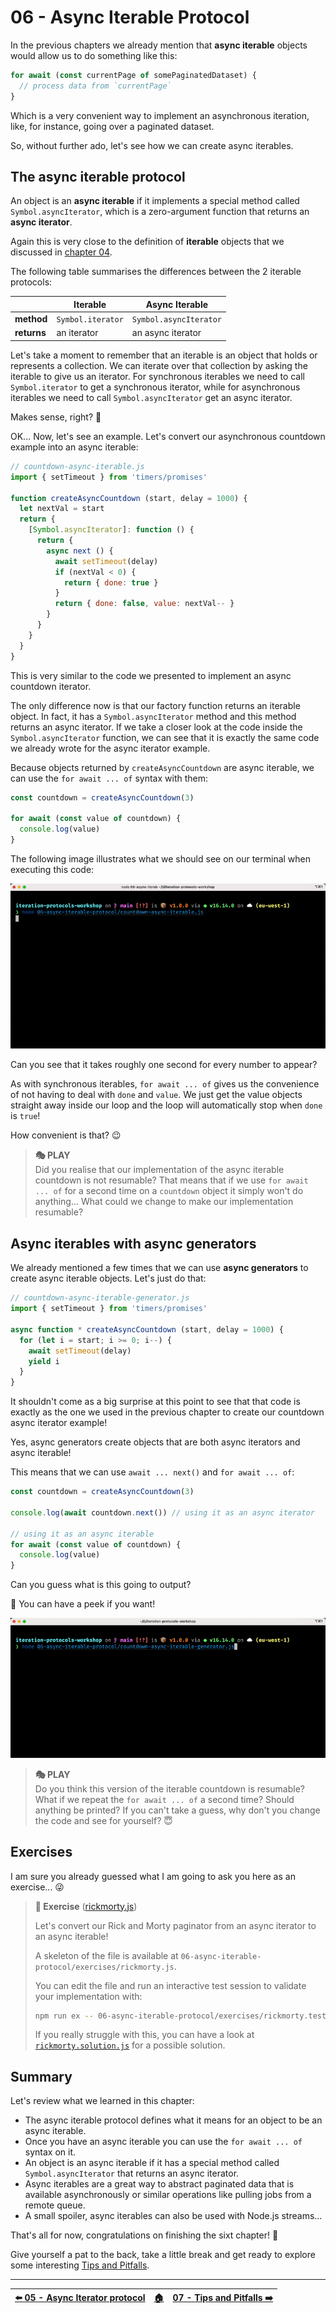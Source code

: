 # 06 - Async Iterable Protocol

In the previous chapters we already mention that **async iterable** objects would allow us to do something like this:

```js
for await (const currentPage of somePaginatedDataset) {
  // process data from `currentPage`
}
```

Which is a very convenient way to implement an asynchronous iteration, like, for instance, going over a paginated dataset.

So, without further ado, let's see how we can create async iterables.


## The async iterable protocol

An object is an **async iterable** if it implements a special method called `Symbol.asyncIterator`, which is a zero-argument function that returns an **async iterator**.

Again this is very close to the definition of **iterable** objects that we discussed in [chapter 04](/04-iterable-protocol/README.md).

The following table summarises the differences between the 2 iterable protocols:

|             | **Iterable**      | **Async Iterable**     |
|-------------|-------------------|------------------------|
| **method**  | `Symbol.iterator` | `Symbol.asyncIterator` |
| **returns** | an iterator       | an async iterator      |

Let's take a moment to remember that an iterable is an object that holds or represents a collection. We can iterate over that collection by asking the iterable to give us an iterator. For synchronous iterables we need to call `Symbol.iterator` to get a synchronous iterator, while for asynchronous iterables we need to call `Symbol.asyncIterator` get an async iterator.

Makes sense, right? 🤗

OK... Now, let's see an example. Let's convert our asynchronous countdown example into an async iterable:

```js
// countdown-async-iterable.js
import { setTimeout } from 'timers/promises'

function createAsyncCountdown (start, delay = 1000) {
  let nextVal = start
  return {
    [Symbol.asyncIterator]: function () {
      return {
        async next () {
          await setTimeout(delay)
          if (nextVal < 0) {
            return { done: true }
          }
          return { done: false, value: nextVal-- }
        }
      }
    }
  }
}
```

This is very similar to the code we presented to implement an async countdown iterator.

The only difference now is that our factory function returns an iterable object. In fact, it has a `Symbol.asyncIterator` method and this method returns an async iterator. If we take a closer look at the code inside the `Symbol.asyncIterator` function, we can see that it is exactly the same code we already wrote for the async iterator example.

Because objects returned by `createAsyncCountdown` are async iterable, we can use the `for await ... of` syntax with them:

```js
const countdown = createAsyncCountdown(3)

for await (const value of countdown) {
  console.log(value)
}
```

The following image illustrates what we should see on our terminal when executing this code:

![Terminal showing what happens when we execute our async countdown iterable script](./images/countdown-async-iterable.gif)

Can you see that it takes roughly one second for every number to appear?

As with synchronous iterables, `for await ... of` gives us the convenience of not having to deal with `done` and `value`. We just get the value objects straight away inside our loop and the loop will automatically stop when `done` is `true`!

How convenient is that? 😉

> **🎭 PLAY**  
> Did you realise that our implementation of the async iterable countdown is not resumable? That means that if we use `for await ... of` for a second time on a `countdown` object it simply won't do anything... What could we change to make our implementation resumable?


## Async iterables with async generators

We already mentioned a few times that we can use **async generators** to create async iterable objects. Let's just do that:


```js
// countdown-async-iterable-generator.js
import { setTimeout } from 'timers/promises'

async function * createAsyncCountdown (start, delay = 1000) {
  for (let i = start; i >= 0; i--) {
    await setTimeout(delay)
    yield i
  }
}
```

It shouldn't come as a big surprise at this point to see that that code is exactly as the one we used in the previous chapter to create our countdown async iterator example!

Yes, async generators create objects that are both async iterators and async iterable!

This means that we can use `await ... next()` and `for await ... of`:

```js
const countdown = createAsyncCountdown(3)

console.log(await countdown.next()) // using it as an async iterator

// using it as an async iterable
for await (const value of countdown) {
  console.log(value)
}
```

Can you guess what is this going to output?

<detail>
  <summary>👀  You can have a peek if you want!</summary>

![The output of our async generator example](./images/countdown-async-iterable-generator.gif)

</detail>

> **🎭 PLAY**  
> Do you think this version of the iterable countdown is resumable? What if we repeat the `for await ... of` a second time? Should anything be printed? If you can't take a guess, why don't you change the code and see for yourself? 😇


## Exercises

I am sure you already guessed what I am going to ask you here as an exercise... 😜

> **🏹 Exercise** ([rickmorty.js](/06-async-iterable-protocol/exercises/rickmorty.js))
>
> Let's convert our Rick and Morty paginator from an async iterator to an async iterable!
>
> A skeleton of the file is available at `06-async-iterable-protocol/exercises/rickmorty.js`.
>
> You can edit the file and run an interactive test session to validate your implementation with:
>
> ```bash
> npm run ex -- 06-async-iterable-protocol/exercises/rickmorty.test.js
> ```
>
> If you really struggle with this, you can have a look at [`rickmorty.solution.js`](/06-async-iterable-protocol/exercises/rickmorty.solution.js) for a possible solution.


## Summary

Let's review what we learned in this chapter:

  - The async iterable protocol defines what it means for an object to be an async iterable.
  - Once you have an async iterable you can use the `for await ... of` syntax on it.
  - An object is an async iterable if it has a special method called `Symbol.asyncIterator` that returns an async iterator.
  - Async iterables are a great way to abstract paginated data that is available asynchronously or similar operations like pulling jobs from a remote queue.
  - A small spoiler, async iterables can also be used with Node.js streams...

That's all for now, congratulations on finishing the sixt chapter! 🎉

Give yourself a pat to the back, take a little break and get ready to explore some interesting [Tips and Pitfalls](/07-tips-and-pitfalls/README.md).

---

| [⬅️ 05 - Async Iterator protocol](/05-async-iterator-protocol/README.md) | [🏠](/README.md)| [07 - Tips and Pitfalls ➡️](/07-tips-and-pitfalls/README.md)|
|:--------------|:------:|------------------------------------------------:|